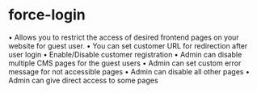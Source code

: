 # force-login
• Allows you to restrict the access of desired frontend pages on your website for guest user. 
• You can set customer URL for redirection after user login
• Enable/Disable customer registration
• Admin can disable multiple CMS pages for the guest users
• Admin can set custom error message for not accessible pages
• Admin can disable all other pages
• Admin can give direct access to some pages

